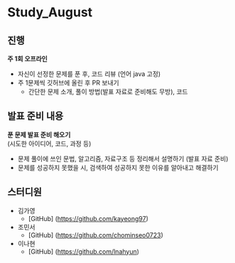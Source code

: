 # Study_August


## 진행

**주 1회 오프라인**  
- 자신이 선정한 문제를 푼 후, 코드 리뷰 (언어 java 고정)
- 주 1문제씩 깃허브에 올린 후 PR 보내기
  - 간단한 문제 소개, 풀이 방법(발표 자료로 준비해도 무방), 코드 



## 발표 준비 내용

**푼 문제 발표 준비 해오기**  
(시도한 아이디어, 코드, 과정 등)  
- 문제 풀이에 쓰인 문법, 알고리즘, 자료구조 등 정리해서 설명하기 (발표 자료 준비)
- 문제를 성공하지 못했을 시, 검색하여 성공하지 못한 이유를 알아내고 해결하기



## 스터디원

- 김가영
  - [GitHub] (https://github.com/kayeong97)
- 조민서
  - [GitHub] (https://github.com/chominseo0723)
- 이나현 
  - [GitHub] (https://github.com/lnahyun) 


